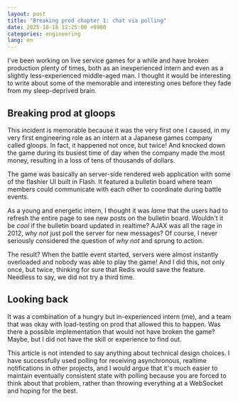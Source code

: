 ```yaml
---
layout: post
title: "Breaking prod chapter 1: chat via polling"
date: 2025-10-18 12:25:00 +0900
categories: engineering
lang: en
---
```


I've been working on live service games for a while and have broken production plenty of times, both as an inexperienced intern and even as a slightly less-experienced middle-aged man. I thought it would be interesting to write about some of the memorable and interesting ones before they fade from my sleep-deprived brain.

## Breaking prod at gloops

This incident is memorable because it was the very first one I caused, in my very first engineering role as an intern at a Japanese games company called gloops. In fact, it happened not once, but twice! And knocked down the game during its busiest time of day when the company made the most money, resulting in a loss of tens of thousands of dollars.

The game was basically an server-side rendered web application with some of the flashier UI built in Flash. It featured a bulletin board where team members could communicate with each other to coordinate during battle events.

As a young and energetic intern, I thought it was _lame_ that the users had to refresh the entire page to see new posts on the bulletin board. Wouldn't it be _cool_ if the bulletin board updated in realtime? AJAX was all the rage in 2012, _why not_ just poll the server for new messages? Of course, I never seriously considered the question of _why not_ and sprung to action.

The result? When the battle event started, servers were almost instantly overloaded and nobody was able to play the game! And I did this, not only once, but twice, thinking for sure that Redis would save the feature. Needless to say, we did not try a third time.

## Looking back

It was a combination of a hungry but in-experienced intern (me), and a team that was okay with load-testing on prod that allowed this to happen. Was there a possible implementation that would not have broken the game? Maybe, but I did not have the skill or experience to find out.

This article is not intended to say anything about technical design choices. I have successfully used polling for receiving asynchronous, realtime notifications in other projects, and I would argue that it's much easier to maintain eventually consistent state with polling because you are forced to think about that problem, rather than throwing everything at a WebSocket and hoping for the best.
